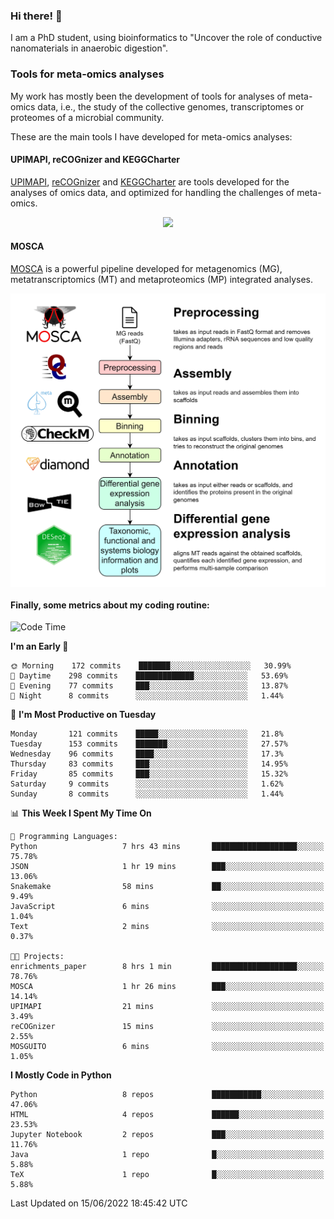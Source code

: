 ### Hi there! 👋

I am a PhD student, using bioinformatics to "Uncover the role of conductive nanomaterials in anaerobic digestion".

### Tools for meta-omics analyses

My work has mostly been the development of tools for analyses of meta-omics data, i.e., the study of the collective genomes, transcriptomes or proteomes of a microbial community.

These are the main tools I have developed for meta-omics analyses:

#### UPIMAPI, reCOGnizer and KEGGCharter

[UPIMAPI](https://github.com/iquasere/UPIMAPI), [reCOGnizer](https://github.com/iquasere/reCOGnizer) and [KEGGCharter](https://github.com/iquasere/KEGGCharter) are tools developed for the analyses of omics data, and optimized for handling the challenges of meta-omics.

<p align="center">
    <img src="assets/annotation_paper.png">
</p>

#### MOSCA

[MOSCA](https://github.com/iquasere/MOSCA) is a powerful pipeline developed for metagenomics (MG), metatranscriptomics (MT) and metaproteomics (MP) integrated analyses.

<p align="center">
    <img src="assets/mosca_workflow.png" align="center" width="700">
</p>


#### Finally, some metrics about my coding routine:

<!--START_SECTION:waka-->
![Code Time](http://img.shields.io/badge/Code%20Time-0%20secs-blue)

**I'm an Early 🐤** 

```text
🌞 Morning    172 commits    ███████░░░░░░░░░░░░░░░░░░   30.99% 
🌆 Daytime    298 commits    █████████████░░░░░░░░░░░░   53.69% 
🌃 Evening    77 commits     ███░░░░░░░░░░░░░░░░░░░░░░   13.87% 
🌙 Night      8 commits      ░░░░░░░░░░░░░░░░░░░░░░░░░   1.44%

```
📅 **I'm Most Productive on Tuesday** 

```text
Monday       121 commits    █████░░░░░░░░░░░░░░░░░░░░   21.8% 
Tuesday      153 commits    ███████░░░░░░░░░░░░░░░░░░   27.57% 
Wednesday    96 commits     ████░░░░░░░░░░░░░░░░░░░░░   17.3% 
Thursday     83 commits     ███░░░░░░░░░░░░░░░░░░░░░░   14.95% 
Friday       85 commits     ███░░░░░░░░░░░░░░░░░░░░░░   15.32% 
Saturday     9 commits      ░░░░░░░░░░░░░░░░░░░░░░░░░   1.62% 
Sunday       8 commits      ░░░░░░░░░░░░░░░░░░░░░░░░░   1.44%

```


📊 **This Week I Spent My Time On** 

```text
💬 Programming Languages: 
Python                   7 hrs 43 mins       ███████████████████░░░░░░   75.78% 
JSON                     1 hr 19 mins        ███░░░░░░░░░░░░░░░░░░░░░░   13.06% 
Snakemake                58 mins             ██░░░░░░░░░░░░░░░░░░░░░░░   9.49% 
JavaScript               6 mins              ░░░░░░░░░░░░░░░░░░░░░░░░░   1.04% 
Text                     2 mins              ░░░░░░░░░░░░░░░░░░░░░░░░░   0.37%

🐱‍💻 Projects: 
enrichments_paper        8 hrs 1 min         ███████████████████░░░░░░   78.76% 
MOSCA                    1 hr 26 mins        ███░░░░░░░░░░░░░░░░░░░░░░   14.14% 
UPIMAPI                  21 mins             ░░░░░░░░░░░░░░░░░░░░░░░░░   3.49% 
reCOGnizer               15 mins             ░░░░░░░░░░░░░░░░░░░░░░░░░   2.55% 
MOSGUITO                 6 mins              ░░░░░░░░░░░░░░░░░░░░░░░░░   1.05%

```

**I Mostly Code in Python** 

```text
Python                   8 repos             ███████████░░░░░░░░░░░░░░   47.06% 
HTML                     4 repos             ██████░░░░░░░░░░░░░░░░░░░   23.53% 
Jupyter Notebook         2 repos             ███░░░░░░░░░░░░░░░░░░░░░░   11.76% 
Java                     1 repo              █░░░░░░░░░░░░░░░░░░░░░░░░   5.88% 
TeX                      1 repo              █░░░░░░░░░░░░░░░░░░░░░░░░   5.88%

```



 Last Updated on 15/06/2022 18:45:42 UTC
<!--END_SECTION:waka-->
